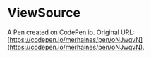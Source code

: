 # ViewSource

A Pen created on CodePen.io. Original URL: [https://codepen.io/merhaines/pen/oNJwqvN](https://codepen.io/merhaines/pen/oNJwqvN).

